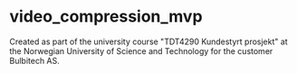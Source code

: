 # video_compression_mvp
Created as part of the university course "TDT4290 Kundestyrt prosjekt" at the Norwegian University of Science and Technology for the customer Bulbitech AS.
